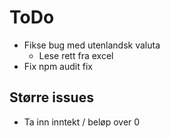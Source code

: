 # ToDo

- Fikse bug med utenlandsk valuta
    - Lese rett fra excel
- Fix npm audit fix

## Større issues

- Ta inn inntekt / beløp over 0
